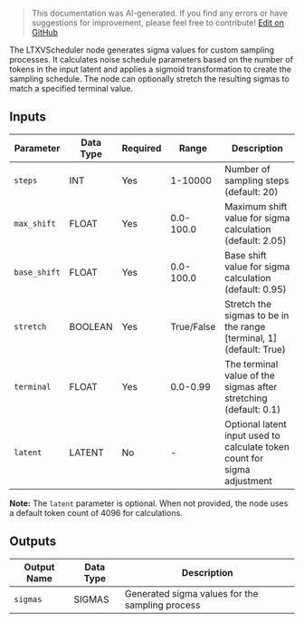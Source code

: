 > This documentation was AI-generated. If you find any errors or have suggestions for improvement, please feel free to contribute! [Edit on GitHub](https://github.com/Comfy-Org/embedded-docs/blob/main/comfyui_embedded_docs/docs/LTXVScheduler/en.md)

The LTXVScheduler node generates sigma values for custom sampling processes. It calculates noise schedule parameters based on the number of tokens in the input latent and applies a sigmoid transformation to create the sampling schedule. The node can optionally stretch the resulting sigmas to match a specified terminal value.

## Inputs

| Parameter | Data Type | Required | Range | Description |
|-----------|-----------|----------|-------|-------------|
| `steps` | INT | Yes | 1-10000 | Number of sampling steps (default: 20) |
| `max_shift` | FLOAT | Yes | 0.0-100.0 | Maximum shift value for sigma calculation (default: 2.05) |
| `base_shift` | FLOAT | Yes | 0.0-100.0 | Base shift value for sigma calculation (default: 0.95) |
| `stretch` | BOOLEAN | Yes | True/False | Stretch the sigmas to be in the range [terminal, 1] (default: True) |
| `terminal` | FLOAT | Yes | 0.0-0.99 | The terminal value of the sigmas after stretching (default: 0.1) |
| `latent` | LATENT | No | - | Optional latent input used to calculate token count for sigma adjustment |

**Note:** The `latent` parameter is optional. When not provided, the node uses a default token count of 4096 for calculations.

## Outputs

| Output Name | Data Type | Description |
|-------------|-----------|-------------|
| `sigmas` | SIGMAS | Generated sigma values for the sampling process |
